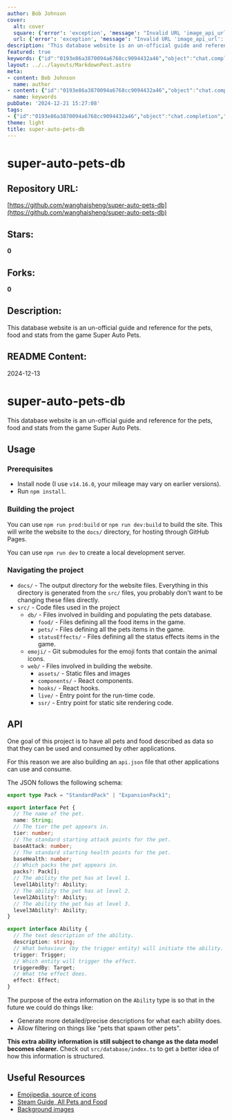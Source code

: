 ```yaml
---
author: Bob Johnson
cover:
  alt: cover
  square: {'error': 'exception', 'message': "Invalid URL 'image_api_url': No scheme supplied. Perhaps you meant https://image_api_url?"}
  url: {'error': 'exception', 'message': "Invalid URL 'image_api_url': No scheme supplied. Perhaps you meant https://image_api_url?"}
description: 'This database website is an un-official guide and reference for the pets, food and stats from the game Super Auto Pets.'
featured: true
keywords: {"id":"0193e86a3870094a6768cc9094432a46","object":"chat.completion","created":1734771095,"model":"Qwen/Qwen2.5-7B-Instruct","choices":[{"index":0,"message":{"role":"assistant","content":"### Keywords:\n- super-auto-pets-db\n- pets\n- food\n- stats\n- unofficial guide\n- database\n- game Super Auto Pets\n- node\n- npm\n- development server\n- documentation\n- pet database\n- food items\n- pets items\n- status effects\n- project structure\n- API\n- data schema\n- JSON\n- ability description\n- trigger entity\n- effect\n- addon/pack\n- code files\n- website hosting\n- GitHub Pages\n\n### Tags:\n- #UnofficialGuide\n- #SuperAutoPets\n- #Database\n- #PetDatabase\n- #Development\n- #WebDevelopment\n- #Node.js\n- #NPM\n- #API\n- #DataSchema\n- #PetInfo\n- #FoodItems\n- #StatusEffects\n- #GameGuide\n- #ProjectStructure\n- #Documentation"},"finish_reason":"stop"}],"usage":{"prompt_tokens":882,"completion_tokens":183,"total_tokens":1065},"system_fingerprint":""}
layout: ../../layouts/MarkdownPost.astro
meta:
- content: Bob Johnson
  name: author
- content: {"id":"0193e86a3870094a6768cc9094432a46","object":"chat.completion","created":1734771095,"model":"Qwen/Qwen2.5-7B-Instruct","choices":[{"index":0,"message":{"role":"assistant","content":"### Keywords:\n- super-auto-pets-db\n- pets\n- food\n- stats\n- unofficial guide\n- database\n- game Super Auto Pets\n- node\n- npm\n- development server\n- documentation\n- pet database\n- food items\n- pets items\n- status effects\n- project structure\n- API\n- data schema\n- JSON\n- ability description\n- trigger entity\n- effect\n- addon/pack\n- code files\n- website hosting\n- GitHub Pages\n\n### Tags:\n- #UnofficialGuide\n- #SuperAutoPets\n- #Database\n- #PetDatabase\n- #Development\n- #WebDevelopment\n- #Node.js\n- #NPM\n- #API\n- #DataSchema\n- #PetInfo\n- #FoodItems\n- #StatusEffects\n- #GameGuide\n- #ProjectStructure\n- #Documentation"},"finish_reason":"stop"}],"usage":{"prompt_tokens":882,"completion_tokens":183,"total_tokens":1065},"system_fingerprint":""}
  name: keywords
pubDate: '2024-12-21 15:27:08'
tags:
- {"id":"0193e86a3870094a6768cc9094432a46","object":"chat.completion","created":1734771095,"model":"Qwen/Qwen2.5-7B-Instruct","choices":[{"index":0,"message":{"role":"assistant","content":"### Keywords:\n- super-auto-pets-db\n- pets\n- food\n- stats\n- unofficial guide\n- database\n- game Super Auto Pets\n- node\n- npm\n- development server\n- documentation\n- pet database\n- food items\n- pets items\n- status effects\n- project structure\n- API\n- data schema\n- JSON\n- ability description\n- trigger entity\n- effect\n- addon/pack\n- code files\n- website hosting\n- GitHub Pages\n\n### Tags:\n- #UnofficialGuide\n- #SuperAutoPets\n- #Database\n- #PetDatabase\n- #Development\n- #WebDevelopment\n- #Node.js\n- #NPM\n- #API\n- #DataSchema\n- #PetInfo\n- #FoodItems\n- #StatusEffects\n- #GameGuide\n- #ProjectStructure\n- #Documentation"},"finish_reason":"stop"}],"usage":{"prompt_tokens":882,"completion_tokens":183,"total_tokens":1065},"system_fingerprint":""}
theme: light
title: super-auto-pets-db
---
```


# super-auto-pets-db

## Repository URL: 
[https://github.com/wanghaisheng/super-auto-pets-db](https://github.com/wanghaisheng/super-auto-pets-db)

## Stars: 
**0**

## Forks: 
**0**

## Description: 
This database website is an un-official guide and reference for the pets, food and stats from the game Super Auto Pets.

## README Content: 
2024-12-13

# super-auto-pets-db

This database website is an un-official guide and reference for the pets, food and stats from the game Super Auto Pets.

## Usage

### Prerequisites

- Install node (I use `v14.16.0`, your mileage may vary on earlier versions).
- Run `npm install`.

### Building the project

You can use `npm run prod:build` or `npm run dev:build` to build the site. This will write the website to the `docs/` directory, for hosting through GitHub Pages.

You can use `npm run dev` to create a local development server.

### Navigating the project

- `docs/` - The output directory for the website files. Everything in this directory is generated from the `src/` files, you probably don't want to be changing these files directly.
- `src/` - Code files used in the project
  - `db/` - Files involved in building and populating the pets database.
    - `food/` - Files defining all the food items in the game.
    - `pets/` - Files defining all the pets items in the game.
    - `statusEffects/` - Files defining all the status effects items in the game.
  - `emoji/` - Git submodules for the emoji fonts that contain the animal icons.
  - `web/` - Files involved in building the website.
    - `assets/` - Static files and images
    - `components/` - React components.
    - `hooks/` - React hooks.
    - `live/` - Entry point for the run-time code.
    - `ssr/` - Entry point for static site rendering code.

## API

One goal of this project is to have all pets and food described as data so that they can be used and consumed by other applications.

For this reason we are also building an `api.json` file that other applications can use and consume.

The JSON follows the following schema:

```typescript
export type Pack = "StandardPack" | "ExpansionPack1";

export interface Pet {
  // The name of the pet.
  name: String;
  // The tier the pet appears in.
  tier: number;
  // The standard starting attack points for the pet.
  baseAttack: number;
  // The standard starting health points for the pet.
  baseHealth: number;
  // Which packs the pet appears in.
  packs?: Pack[];
  // The ability the pet has at level 1.
  level1Ability?: Ability;
  // The ability the pet has at level 2.
  level2Ability?: Ability;
  // The ability the pet has at level 3.
  level3Ability?: Ability;
}

export interface Ability {
  // The text description of the ability.
  description: string;
  // What behaviour (by the trigger entity) will initiate the ability.
  trigger: Trigger;
  // Which entity will trigger the effect.
  triggeredBy: Target;
  // What the effect does.
  effect: Effect;
}
```

The purpose of the extra information on the `Ability` type is so that in the future we could do things like:

- Generate more detailed/precise descriptions for what each ability does.
- Allow filtering on things like "pets that spawn other pets".

**This extra ability information is still subject to change as the data model becomes clearer.** Check out `src/database/index.ts` to get a better idea of how this information is structured.

## Useful Resources

- [Emojipedia, source of icons](https://emojipedia.org/)
- [Steam Guide, All Pets and Food](https://steamcommunity.com/sharedfiles/filedetails/?id=2628954046)
- [Background images](https://opengameart.org/content/backgrounds-3)

